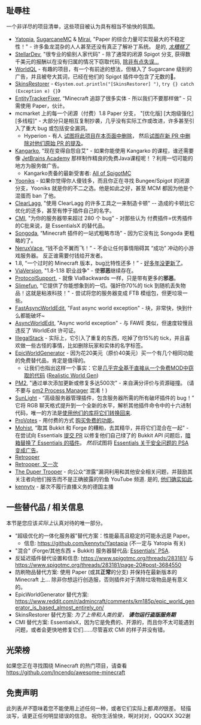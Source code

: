 ## 耻辱柱
一个非详尽的项目清单，这些项目被认为具有相当不愉快的氛围。

* [Yatopia](https://github.com/YatopiaMC/Yatopia), [SugarcaneMC](https://github.com/SugarcaneMC/Sugarcane) & [Mirai](https://github.com/etil2jz/Mirai), "Paper 的综合力量可实现最大的不稳定性！" - 许多鱼龙混杂的人人甚至还没有真正了解补丁系统。 是的, *[太糟糕了](https://github.com/kennytv/Yaptapia)*
* [StellarDev](https://stellardev.org/), "很专业的偷别人家代码" - 除了通常的闭源 Spigot 分支, 获得数千美元的报酬以在没有归属的情况下窃取代码, [除非有点失误...](https://github.com/NFT-Worlds/Server/blob/4f7bc3329aadac0667b8bb8d6d384558566af6ff/patches/server/0046-Async-Entities.patch#L238)<!-- 如果你看看这是为谁制作的，那就更讽刺了 -->
* [WorldQL](https://www.worldql.com/posts/2021-08-worldql-scalable-minecraft/) - 有趣的项目，有一个有前途的想法，但植入了 Sugarcane 级别的广告，并且被夸大其词，已经在他们的 Spigot 插件中包含了无数的🚩。
* [SkinsRestorer](https://github.com/SkinsRestorer/SkinsRestorerX) - 《`System.out.println("[SkinsRestorer] ")`, `try {} catch (Exception e) {}`》
* [EntityTrackerFixer](https://github.com/Esmorall/EntityTrackerFixer), “Minecraft 追踪了很多实体 - 所以我们不要那样做” - 只需使用 Paper，伙计。
* mcmarket 上的每一个闭源（付费）1.8 Paper 分支， "\[优化版\] \[大炮级强化\] \[多线程\]" - 大部分只是相互复制抄袭，几乎没有实际工作或改进，许多甚至引入了重大 bug 或包括安全漏洞。
  - Hyperion - 有人 [试图将此项目在本页面中删除](https://github.com/kennytv/list-of-shame/pull/15)， 然后[试图在新 PR 中删除对他们原始 PR 的提及](https://github.com/kennytv/list-of-shame/pull/17)。
* [Kangarko](https://github.com/kangarko), "现在变得自怨自艾" - 如果你能使用 Kangarko 的课程，谁还需要像 [JetBrains Academy](https://www.jetbrains.com/academy/) 那样制作精良的免费Java课程呢！？利用一切可能的地方为服务做广告。
  - Kangarko责备的最新受害者: [All of SpigotMC](https://www.spigotmc.org/threads/478408/)
* [Yooniks](https://www.mc-market.org/members/126711/) - 如果你觉得你人傻钱多，而且你正在寻找 Bungee/Spigot 的闭源分支，Yooniks 就是你的不二之选。他是如此之好，甚至 MCM 都因为他是个混蛋而 ban 了他。
* [ClearLagg](https://www.spigotmc.org/resources/clearlagg.68271/), "使用 ClearLagg 的许多工具之一来制造卡顿" -- 造成的卡顿比它优化的还多，甚至有悖于插件自己的名字。
* [CMI](https://www.spigotmc.org/resources/cmi.3742/), "为你的服务器带来超过 280 个 bug" - 对那些认为 付费插件=优秀插件 的C批来说，是 EssentialsX 的替代品。
* [Songoda](https://songoda.com/marketplace), “Minecraft 插件的一站式粗略市场” - 因为它没有比 Songoda 更粗略的了。
* [NeruxVace](https://neruxvace.net/), “钱不会不翼而飞！” - 不会让任何事情阻碍其 “成功” 冲动的小游戏服务器。 反正谁需要付钱给开发者。
* 1.8, “一个过时的 Minecraft 版本，bug比特性还多！” - [好多年没更新了](https://howoldisminecraft188.today/)。
* [ViaVersion](https://github.com/ViaVersion/ViaVersion), "1.8-1.18 职业战争" - 使**邪恶**继续存在。
* [ProtocolSupport](https://www.spigotmc.org/resources/protocolsupport.7201/), - 就像 ViaBackwards 一样，只是带有更多的**邪恶**。
* [Slimefun](https://github.com/Slimefun/Slimefun4), "它提供了你能想象到的一切。强奸你70%的 tick 到随机丢失物品！这就是粘液科技！" - 尝试将您的服务器变成 FTB 模组包，但更垃圾一些。
* [FastAsyncWorldEdit](https://www.spigotmc.org/resources/fast-async-worldedit.13932), "Fast async world exception" - 块，非常快，快到什么都能破坏~
* [AsyncWorldEdit](https://www.spigotmc.org/resources/asyncworldedit-premium.9661/), "Async world exception" - 与 FAWE 类似，但速度较慢且违反了 WorldEdit 许可证。
* [IllegalStack](https://www.spigotmc.org/resources/dupe-fixes-illegal-stack-remover.44411/) - 实际上，它引入了重复的东西，吃掉了你15%的 tick，并且喜欢做一些古怪的事情，比如删除玩家和实体的名字标签。
* [EpicWorldGenerator](https://www.spigotmc.org/resources/epicworldgenerator.8067/) - 因为花20美元（原价40美元）买一个有几个相同功能的免费替代品，肯定是值得的。
  - 让我们也指出这样一个事实：它是[几乎完全基于直接从一个免费MOD中窃取的代码](https://www.reddit.com/r/admincraft/comments/km185p/epic_world_generator_is_based_almost_entirely_on/) ([Realistic World Gen](https://www.minecraftforum.net/forums/mapping-and-modding-java-edition/minecraft-mods/1281910-teds-world-gen-mods-realistic-world-gen-alpha-1-3))
* [PM2](https://www.spigotmc.org/members/pm2.597961/), "通过单次添加更新或修复多达500次" - 来自满分评价与资源碰撞。 (请不要与 [pm2 Process Manager](https://pm2.io/) 混淆！)
* [SunLight](https://www.spigotmc.org/resources/sunlight.67733/) - “高级服务器管理插件，包含服务器所需的所有破坏插件的 bug！” 它将 RGB 聊天格式提升到一个全新的水平，解析其他插件命令中的十六进制代码，唯一的方法是[使用他们的库将它们转换回来](https://www.spigotmc.org/threads/sunlight.374716/page-39#post-4124177).
* [ProVotes](https://www.spigotmc.org/resources/provotes.23672/) - 用付费的方式 [购买免费的功能](https://github.com/kennytv/list-of-shame/issues/77)。
* [Mohist](https://github.com/MohistMC/Mohist), “取其 Bukkit 和 Forge 的糟粕，去其精华，并将它们混合在一起” - 在尝试向 Essentials [提交 PR](https://github.com/EssentialsX/Essentials/pull/3580) 以修复他们自己绿了的 Bukkit API 问题后，[暗箱替换了 Essentials 的插件](https://github.com/MohistMC/Mohist/blob/70a303f4d02e9480cc5472c1c26f7d9cb6560732/src/fmllauncher/java/com/mohistmc/AutoDeletePlugins.java#L20-L22)。 *然后*试图将 [Essentials 关于安全问题的 PSA](https://essentialsx.net/do-not-use-mohist.html) [变成广告](https://github.com/EssentialsX/Website/pull/44)。
* [Retrooper](https://github.com/kennytv/list-of-shame/issues/46)
* [Retrooper, 又一次](https://github.com/kennytv/list-of-shame/pull/67)
* [The Duper Trooper](https://www.youtube.com/channel/UC_Nuc3040H1WjeO9aoY4NPg) - 向公众“泄露”漏洞利用和其他安全相关问题，并鼓励其关注者向他们报告而不是正确披露的钓鱼 YouTube 频道. 是的, [他们确实如此](https://cdn.discordapp.com/attachments/155145799796391936/877016425221459978/unknown.png).
* [kennytv](https://www.twitch.tv/kennytvn) - 屡次不履行直播义务的德国主播

## 一些替代品 / 相关信息
本节是您应该*实际上*认真对待的唯一部分。

* “超级优化的一体化服务器”替代方案：性能最高且稳定的可能永远是 Paper。
  * 信息: <https://github.com/kennytv/Yaptapia> (不一定与 Yatopia 有关)
* "混合" (Forge/其他东西 + Bukkit) 服务器替代品: [Essentials' PSA](https://essentialsx.net/do-not-use-mohist.html).
* 反延迟插件替代设置和信息: <https://www.spigotmc.org/threads/283181/> 与 <https://www.spigotmc.org/threads/283181/page-20#post-3684550>
* 防刷物品替代方案: 使用 Paper (或其**正常**的分支) 并保持在最新版本的 Minecraft 上... 除非你想运行创造服，否则插件对于清除垃圾物品是有意义的。
* EpicWorldGenerator 替代方案: <https://www.reddit.com/r/admincraft/comments/km185p/epic_world_generator_is_based_almost_entirely_on/>
* SkinsRestorer 替代方案: *为了上帝和人类的爱， **请勿运行盗版服务期***
* CMI 替代方案: EssentialsX，因为它是免费的、开源的，而且你不太可能遇到问题，或者会更快地修复它们……尽管喜欢 CMI 的样子并没有错。

## 光荣榜
如果您正在寻找围绕 Minecraft 的热门项目，请查看 https://github.com/Incendo/awesome-minecraft

## 免责声明
此列表*并不*意味着您不能使用上述任何一种，或者它们实际上都*真的*很差。
轻描淡写，请更正任何明显错误的信息。
祝你生活愉快，啊对对对，QQQXX 3Q2谢
